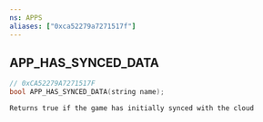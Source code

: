 ```yaml
---
ns: APPS
aliases: ["0xca52279a7271517f"]
---
```

## APP_HAS_SYNCED_DATA

```c
// 0xCA52279A7271517F
bool APP_HAS_SYNCED_DATA(string name);
```

```
Returns true if the game has initially synced with the cloud
```
